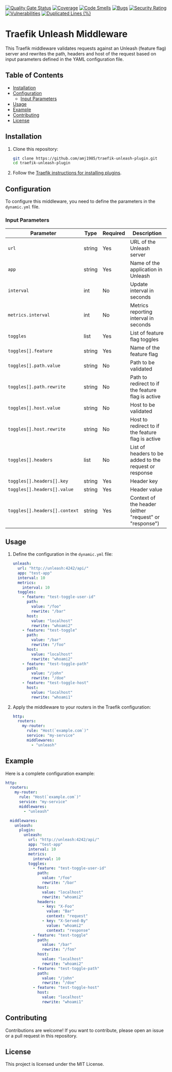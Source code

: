 [![Quality Gate Status](https://sonarcloud.io/api/project_badges/measure?project=amj1985_traefik-unleash-plugin&metric=alert_status)](https://sonarcloud.io/summary/new_code?id=amj1985_traefik-unleash-plugin)
[![Coverage](https://sonarcloud.io/api/project_badges/measure?project=amj1985_traefik-unleash-plugin&metric=coverage)](https://sonarcloud.io/summary/new_code?id=amj1985_traefik-unleash-plugin)
[![Code Smells](https://sonarcloud.io/api/project_badges/measure?project=amj1985_traefik-unleash-plugin&metric=code_smells)](https://sonarcloud.io/summary/new_code?id=amj1985_traefik-unleash-plugin)
[![Bugs](https://sonarcloud.io/api/project_badges/measure?project=amj1985_traefik-unleash-plugin&metric=bugs)](https://sonarcloud.io/summary/new_code?id=amj1985_traefik-unleash-plugin)
[![Security Rating](https://sonarcloud.io/api/project_badges/measure?project=amj1985_traefik-unleash-plugin&metric=security_rating)](https://sonarcloud.io/summary/new_code?id=amj1985_traefik-unleash-plugin)
[![Vulnerabilities](https://sonarcloud.io/api/project_badges/measure?project=amj1985_traefik-unleash-plugin&metric=vulnerabilities)](https://sonarcloud.io/summary/new_code?id=amj1985_traefik-unleash-plugin)
[![Duplicated Lines (%)](https://sonarcloud.io/api/project_badges/measure?project=amj1985_traefik-unleash-plugin&metric=duplicated_lines_density)](https://sonarcloud.io/summary/new_code?id=amj1985_traefik-unleash-plugin)

# Traefik Unleash Middleware

This Traefik middleware validates requests against an Unleash (feature flag) server and rewrites the path, headers and host of the
request based on input parameters defined in the YAML configuration file.

## Table of Contents

- [Installation](#installation)
- [Configuration](#configuration)
    - [Input Parameters](#input-parameters)
- [Usage](#usage)
- [Example](#example)
- [Contributing](#contributing)
- [License](#license)

## Installation

1. Clone this repository:
    ```bash
    git clone https://github.com/amj1985/traefik-unleash-plugin.git
    cd traefik-unleash-plugin
    ```

2. Follow the [Traefik instructions for installing plugins](https://doc.traefik.io/traefik/plugins/overview/).

## Configuration

To configure this middleware, you need to define the parameters in the `dynamic.yml` file.

### Input Parameters

| Parameter                     | Type   | Required | Description                                            |
|-------------------------------|--------|----------|--------------------------------------------------------|
| `url`                         | string | Yes      | URL of the Unleash server                              |
| `app`                         | string | Yes      | Name of the application in Unleash                     |
| `interval`                    | int    | No       | Update interval in seconds                             |
| `metrics.interval`            | int    | No       | Metrics reporting interval in seconds                  |
| `toggles`                     | list   | Yes      | List of feature flag toggles                           |
| `toggles[].feature`           | string | Yes      | Name of the feature flag                               |
| `toggles[].path.value`        | string | No       | Path to be validated                                   |
| `toggles[].path.rewrite`      | string | No       | Path to redirect to if the feature flag is active      |
| `toggles[].host.value`        | string | No       | Host to be validated                                   |
| `toggles[].host.rewrite`      | string | No       | Host to redirect to if the feature flag is active      |
| `toggles[].headers`           | list   | No       | List of headers to be added to the request or response |
| `toggles[].headers[].key`     | string | Yes      | Header key                                             |
| `toggles[].headers[].value`   | string | Yes      | Header value                                           |
| `toggles[].headers[].context` | string | Yes      | Context of the header (either "request" or "response") |

## Usage

1. Define the configuration in the `dynamic.yml` file:

    ```yaml
    unleash:
      url: "http://unleash:4242/api/"
      app: "test-app"
      interval: 10
      metrics:
        interval: 10
      toggles:
        - feature: "test-toggle-user-id"
          path:
            value: "/foo"
            rewrite: "/bar"
          host:
            value: "localhost"
            rewrite: "whoami2"
        - feature: "test-toggle"
          path:
            value: "/bar"
            rewrite: "/foo"
          host:
            value: "localhost"
            rewrite: "whoami2"
        - feature: "test-toggle-path"
          path:
            value: "/john"
            rewrite: "/doe"
        - feature: "test-toggle-host"
          host:
            value: "localhost"
            rewrite: "whoami1"
    ```

2. Apply the middleware to your routers in the Traefik configuration:

    ```yaml
    http:
      routers:
        my-router:
          rule: "Host(`example.com`)"
          service: "my-service"
          middlewares: 
            - "unleash"
    ```

## Example

Here is a complete configuration example:

```yaml
http:
  routers:
    my-router:
      rule: "Host(`example.com`)"
      service: "my-service"
      middlewares:
        - "unleash"

  middlewares:
    unleash:
      plugin:
        unleash:
          url: "http://unleash:4242/api/"
          app: "test-app"
          interval: 10
          metrics:
            interval: 10
          toggles:
            - feature: "test-toggle-user-id"
              path:
                value: "/foo"
                rewrite: "/bar"
              host:
                value: "localhost"
                rewrite: "whoami2"
              headers:
                - key: "X-Foo"
                  value: "Bar"
                  context: "request"
                - key: "X-Served-By"
                  value: "whoami2"
                  context: "response"
            - feature: "test-toggle"
              path:
                value: "/bar"
                rewrite: "/foo"
              host:
                value: "localhost"
                rewrite: "whoami2"
            - feature: "test-toggle-path"
              path:
                value: "/john"
                rewrite: "/doe"
            - feature: "test-toggle-host"
              host:
                value: "localhost"
                rewrite: "whoami1"
```

## Contributing

Contributions are welcome! If you want to contribute, please open an issue or a pull request in this repository.

## License

This project is licensed under the MIT License.
